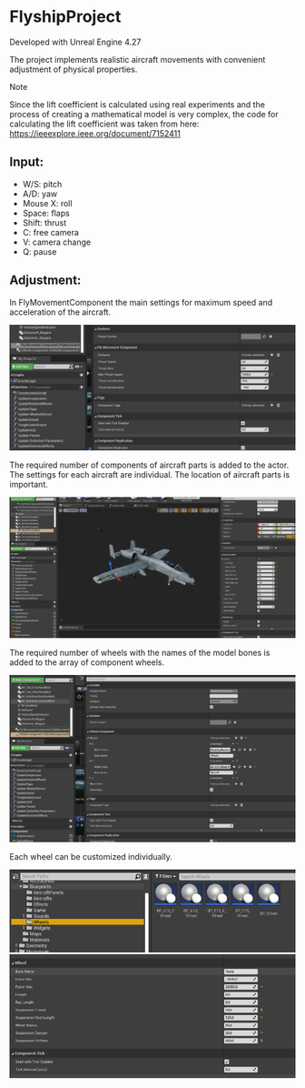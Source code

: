 # FlyshipProject
Developed with Unreal Engine 4.27

The project implements realistic aircraft movements with convenient adjustment of physical properties.

> [!NOTE]
> Since the lift coefficient is calculated using real experiments and the process of creating a mathematical model is very complex, the code for calculating the lift coefficient was taken from here:
> https://ieeexplore.ieee.org/document/7152411

## Input:
- W/S: pitch
- A/D: yaw
- Mouse X: roll
- Space: flaps
- Shift: thrust
- C: free camera
- V: camera change
- Q: pause

## Adjustment:
In FlyMovementComponent the main settings for maximum speed and acceleration of the aircraft. 

<div id="header" align="center">
  <img src="/Photos/FlyComponentSettings.png"/>
</div>

The required number of components of aircraft parts is added to the actor. The settings for each aircraft are individual.
The location of aircraft parts is important.

<div id="header" align="center">
  <img src="/Photos/SurfaceWind.png""/>
</div>

The required number of wheels with the names of the model bones is added to the array of component wheels.

<div id="header" align="center">
  <img src="/Photos/Wheels.png""/>
</div>

Each wheel can be customized individually.

<div id="header" align="center">
  <img src="/Photos/Wheels_1.png""/>
</div>
<div id="header" align="center">
  <img src="/Photos/Wheels_2.png""/>
</div>
